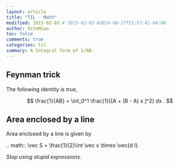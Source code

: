 ```yaml
---
layout: article
title: "TIL - Math"
modified: 2015-02-03 # 2015-02-03 #2014-08-27T11:57:41-04:00
author: OctoMiao
toc: false
comments: true
categories: til
summary: A Integral form of 1/AB.
---
```




## Feynman trick

The following identity is true,

$$
\frac{1}{AB} = \int_0^1 \frac{1}{[A + (B - A) x ]^2} dx .
$$


## Area enclosed by a line

Area enclosed by a line is given by 

.. math::
   \vec S = \frac{1}{2}\int \vec x \times \vec{d l}.

*Stop using stupid expressions.*